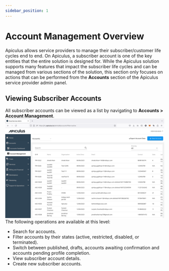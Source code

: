 ```yaml
---
sidebar_position: 1
---
```

# Account Management Overview

Apiculus allows service providers to manage their subscriber/customer life cycles end to end. On Apiculus, a subscriber account is one of the key entities that the entire solution is designed for. While the Apiculus solution supports many features that impact the subscriber life cycles and can be managed from various sections of the solution, this section only focuses on actions that can be performed from the **Accounts** section of the Apiculus service provider admin panel.
## Viewing Subscriber Accounts
All subscriber accounts can be viewed as a list by navigating to **Accounts > Account Management**.
![Account Management Overview](img/AccountManagementOverview.png)
The following operations are available at this level:
- Search for accounts.
- Filter accounts by their states (active, restricted, disabled, or terminated).
- Switch between published, drafts, accounts awaiting confirmation and accounts pending profile completion.
- View subscriber account details.
- Create new subscriber accounts.



